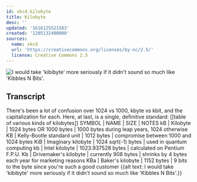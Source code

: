 ```yaml
---
id: xkcd.kilobyte
title: Kilobyte
desc: ''
updated: '1616125521583'
created: '1205132400000'
sources:
  name: xkcd
  url: 'https://creativecommons.org/licenses/by-nc/2.5/'
  license: Creative Commons 2.5
---
```

![I would take 'kibibyte' more seriously if it didn't sound so much like 'Kibbles N Bits'.](https://imgs.xkcd.com/comics/kilobyte.png)

## Transcript
There's been a lot of confusion over 1024 vs 1000,
kbyte vs kbit, and the capitalization for each.
Here, at last, is a single, definitive standard:
[[table of various kinds of kilobytes]]
SYMBOL | NAME | SIZE | NOTES
kB | Kilobyte | 1024 bytes OR 1000 bytes | 1000 bytes during leap years, 1024 otherwise
KB | Kelly-Bootle standard unit | 1012 bytes | compromise between 1000 and 1024 bytes
KiB | Imaginary kilobyte | 1024 sqrt(-1) bytes | used in quantum computing
kb | Intel kilobyte | 1023.937528 bytes | calculated on Pentium F.P.U.
Kb | Drivemaker's kilobyte | currently 908 bytes | shrinks by 4 bytes each year for marketing reasons
KBa | Baker's kilobyte | 1152 bytes | 9 bits to the byte since you're such a good customer
{{alt text:  I would take 'kibibyte' more seriously if it didn't sound so much like 'Kibbles N Bits'.}}
